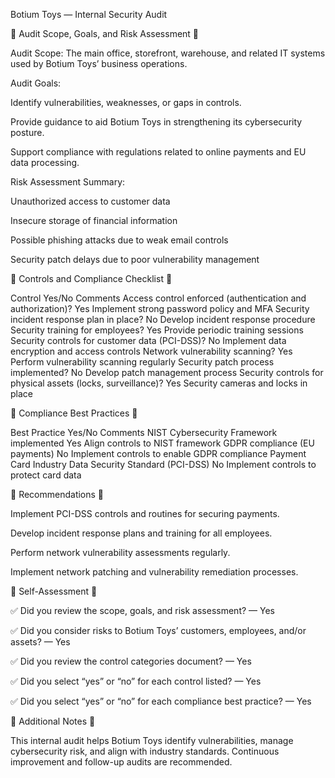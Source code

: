 Botium Toys — Internal Security Audit


🔹 Audit Scope, Goals, and Risk Assessment 🔹


Audit Scope: The main office, storefront, warehouse, and related IT systems used by Botium Toys’ business operations.

Audit Goals:

Identify vulnerabilities, weaknesses, or gaps in controls.

Provide guidance to aid Botium Toys in strengthening its cybersecurity posture.

Support compliance with regulations related to online payments and EU data processing.

Risk Assessment Summary:

Unauthorized access to customer data

Insecure storage of financial information

Possible phishing attacks due to weak email controls

Security patch delays due to poor vulnerability management


🔹 Controls and Compliance Checklist 🔹

Control	Yes/No	Comments
Access control enforced (authentication and authorization)?	Yes	Implement strong password policy and MFA
Security incident response plan in place?	No	Develop incident response procedure
Security training for employees?	Yes	Provide periodic training sessions
Security controls for customer data (PCI-DSS)?	No	Implement data encryption and access controls
Network vulnerability scanning?	Yes	Perform vulnerability scanning regularly
Security patch process implemented?	No	Develop patch management process
Security controls for physical assets (locks, surveillance)?	Yes	Security cameras and locks in place


🔹 Compliance Best Practices 🔹

Best Practice	Yes/No	Comments
NIST Cybersecurity Framework implemented	Yes	Align controls to NIST framework
GDPR compliance (EU payments)	No	Implement controls to enable GDPR compliance
Payment Card Industry Data Security Standard (PCI-DSS)	No	Implement controls to protect card data

🔹 Recommendations 🔹

Implement PCI-DSS controls and routines for securing payments.

Develop incident response plans and training for all employees.

Perform network vulnerability assessments regularly.

Implement network patching and vulnerability remediation processes.

🔹 Self-Assessment 🔹

✅ Did you review the scope, goals, and risk assessment? — Yes

✅ Did you consider risks to Botium Toys’ customers, employees, and/or assets? — Yes

✅ Did you review the control categories document? — Yes

✅ Did you select “yes” or “no” for each control listed? — Yes

✅ Did you select “yes” or “no” for each compliance best practice? — Yes


🔹 Additional Notes 🔹

This internal audit helps Botium Toys identify vulnerabilities, manage cybersecurity risk, and align with industry standards.
Continuous improvement and follow-up audits are recommended.
